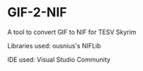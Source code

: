# GIF-2-NIF
A tool to convert GIF to NIF for TESV Skyrim

Libraries used:
  ousnius's NIFLib

IDE used:
  Visual Studio Community
